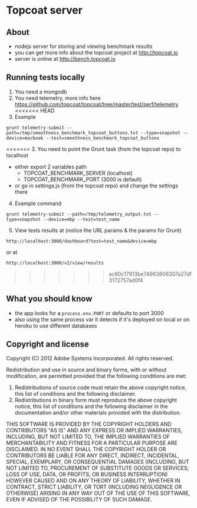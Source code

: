  Topcoat server
===================

About
-------------------
* nodejs server for storing and viewing benchmark results
* you can get more info about the topcoat project at http://topcoat.io
* server is online at http://bench.topcoat.io

Running tests locally
---------------------
1. You need a mongodb
2. You need telemetry, more info here https://github.com/topcoat/topcoat/tree/master/test/perf/telemetry
<<<<<<< HEAD
3. Example
````
grunt telemetry-submit --path=/tmp/smoothness_benchmark_topcoat_buttons.txt --type=snapshot --device=macbook --test=smoothness_benchmark_topcoat_buttons
````

=======
3. You need to point the Grunt task (from the topcoat repo) to localhost
   * either export 2 variables path
       * TOPCOAT_BENCHMARK_SERVER (localhost)
       * TOPCOAT_BENCHMARK_PORT (3000 is default)
   * or go in settings.js (from the topcoat repo) and change the settings there
4. Example command

````
grunt telemetry-submit --path=/tmp/telemetry_output.txt --type=snapshot --device=mbp --test=test_name
````
5. View tests results at (notice the URL params & the params for Grunt)

````
http://localhost:3000/dashboard?test=test_name&device=mbp
````

or at

````
http://localhost:3000/v2/view/results
````
>>>>>>> ac60c17913be74963606307a27df3172757ad0f4

What you should know
---------------------
* the app looks for a `process.env.PORT` or defaults to port 3000
* also using the same process var it detects if it's deployed on local or on heroku to use different databases

Copyright and license
---------------------

Copyright (C) 2012 Adobe Systems Incorporated. All rights reserved.

Redistribution and use in source and binary forms, with or without
modification, are permitted provided that the following conditions
are met:

1. Redistributions of source code must retain the above
 copyright notice, this list of conditions and the following
 disclaimer.
2. Redistributions in binary form must reproduce the above
 copyright notice, this list of conditions and the following
 disclaimer in the documentation and/or other materials
 provided with the distribution.

THIS SOFTWARE IS PROVIDED BY THE COPYRIGHT HOLDERS AND CONTRIBUTORS
"AS IS" AND ANY EXPRESS OR IMPLIED WARRANTIES, INCLUDING, BUT NOT
LIMITED TO, THE IMPLIED WARRANTIES OF MERCHANTABILITY AND FITNESS
FOR A PARTICULAR PURPOSE ARE DISCLAIMED. IN NO EVENT SHALL THE
COPYRIGHT HOLDER OR CONTRIBUTORS BE LIABLE FOR ANY DIRECT,
INDIRECT, INCIDENTAL, SPECIAL, EXEMPLARY, OR CONSEQUENTIAL DAMAGES
(INCLUDING, BUT NOT LIMITED TO, PROCUREMENT OF SUBSTITUTE GOODS OR
SERVICES; LOSS OF USE, DATA, OR PROFITS; OR BUSINESS INTERRUPTION)
HOWEVER CAUSED AND ON ANY THEORY OF LIABILITY, WHETHER IN CONTRACT,
STRICT LIABILITY, OR TORT (INCLUDING NEGLIGENCE OR OTHERWISE)
ARISING IN ANY WAY OUT OF THE USE OF THIS SOFTWARE, EVEN IF ADVISED
OF THE POSSIBILITY OF SUCH DAMAGE.
